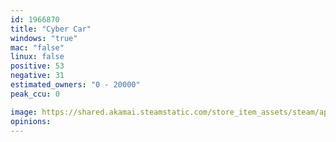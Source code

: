 ```yaml
---
id: 1966870
title: "Cyber Car"
windows: "true"
mac: "false"
linux: false
positive: 53
negative: 31
estimated_owners: "0 - 20000"
peak_ccu: 0

image: https://shared.akamai.steamstatic.com/store_item_assets/steam/apps/1966870/header.jpg?t=1664317743
opinions:
---
```

